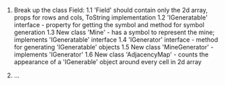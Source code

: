 1. Break up the class Field:
	1.1 'Field' should contain only the 2d array, props for rows and cols, ToString implementation
	1.2 'IGeneratable' interface - property for getting the symbol and method for symbol generation
	1.3 New class 'Mine' - has a symbol to represent the mine; implements 'IGeneratable' interface
	1.4 'IGenerator' interface - method for generating 'IGeneratable' objects
	1.5 New class 'MineGenerator' - implements 'IGenerator'
	1.6 New class 'AdjacencyMap' - counts the appearance of a 'IGenerable' object around every cell in 2d array

2. ...